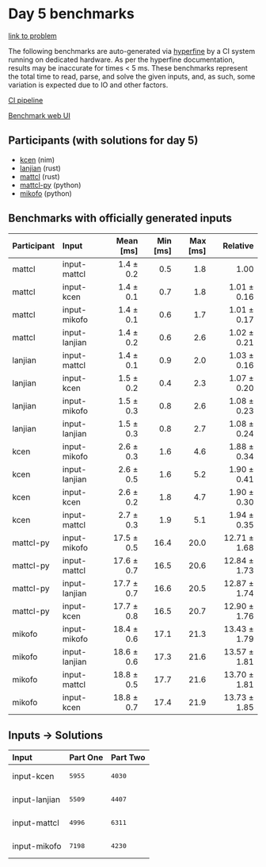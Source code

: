 # Day 5 benchmarks

[link to problem](https://adventofcode.com/2024/day/5)

The following benchmarks are auto-generated via
[hyperfine](https://github.com/sharkdp/hyperfine) by a CI system running on
dedicated hardware. As per the hyperfine documentation, results may be
inaccurate for times < 5 ms. These benchmarks represent the total time to read,
parse, and solve the given inputs, and, as such, some variation is expected due
to IO and other factors.

[CI pipeline](http://ci.papercode.net:8080/teams/main/pipelines/aoc2024)

[Benchmark web UI](https://aoc.ancalagon.black)


## Participants (with solutions for day 5)

- [kcen](https://github.com/kcen/aoc2024) (nim)
- [lanjian](https://github.com/lanjian/aoc-2024) (rust)
- [mattcl](https://github.com/mattcl/aoc2024) (rust)
- [mattcl-py](https://github.com/mattcl/aoc2024-py) (python)
- [mikofo](https://github.com/mikofo/aoc2024) (python)


## Benchmarks with officially generated inputs

| Participant | Input | Mean [ms] | Min [ms] | Max [ms] | Relative |
|:---|:---|---:|---:|---:|---:|
| mattcl | input-mattcl | 1.4 ± 0.2 | 0.5 | 1.8 | 1.00 |
| mattcl | input-kcen | 1.4 ± 0.1 | 0.7 | 1.8 | 1.01 ± 0.16 |
| mattcl | input-mikofo | 1.4 ± 0.1 | 0.6 | 1.7 | 1.01 ± 0.17 |
| mattcl | input-lanjian | 1.4 ± 0.2 | 0.6 | 2.6 | 1.02 ± 0.21 |
| lanjian | input-mattcl | 1.4 ± 0.1 | 0.9 | 2.0 | 1.03 ± 0.16 |
| lanjian | input-kcen | 1.5 ± 0.2 | 0.4 | 2.3 | 1.07 ± 0.20 |
| lanjian | input-mikofo | 1.5 ± 0.3 | 0.8 | 2.6 | 1.08 ± 0.23 |
| lanjian | input-lanjian | 1.5 ± 0.3 | 0.8 | 2.7 | 1.08 ± 0.24 |
| kcen | input-mikofo | 2.6 ± 0.3 | 1.6 | 4.6 | 1.88 ± 0.34 |
| kcen | input-lanjian | 2.6 ± 0.5 | 1.6 | 5.2 | 1.90 ± 0.41 |
| kcen | input-kcen | 2.6 ± 0.2 | 1.8 | 4.7 | 1.90 ± 0.30 |
| kcen | input-mattcl | 2.7 ± 0.3 | 1.9 | 5.1 | 1.94 ± 0.35 |
| mattcl-py | input-mikofo | 17.5 ± 0.5 | 16.4 | 20.0 | 12.71 ± 1.68 |
| mattcl-py | input-mattcl | 17.6 ± 0.7 | 16.5 | 20.6 | 12.84 ± 1.73 |
| mattcl-py | input-lanjian | 17.7 ± 0.7 | 16.6 | 20.5 | 12.87 ± 1.74 |
| mattcl-py | input-kcen | 17.7 ± 0.8 | 16.5 | 20.7 | 12.90 ± 1.76 |
| mikofo | input-mikofo | 18.4 ± 0.6 | 17.1 | 21.3 | 13.43 ± 1.79 |
| mikofo | input-lanjian | 18.6 ± 0.6 | 17.3 | 21.6 | 13.57 ± 1.81 |
| mikofo | input-mattcl | 18.8 ± 0.5 | 17.7 | 21.6 | 13.70 ± 1.81 |
| mikofo | input-kcen | 18.8 ± 0.7 | 17.4 | 21.9 | 13.73 ± 1.85 |


## Inputs -> Solutions

| Input | Part One | Part Two |
|:---|:---|:---|
|input-kcen|<pre>5955</pre>|<pre>4030</pre>|
|input-lanjian|<pre>5509</pre>|<pre>4407</pre>|
|input-mattcl|<pre>4996</pre>|<pre>6311</pre>|
|input-mikofo|<pre>7198</pre>|<pre>4230</pre>|